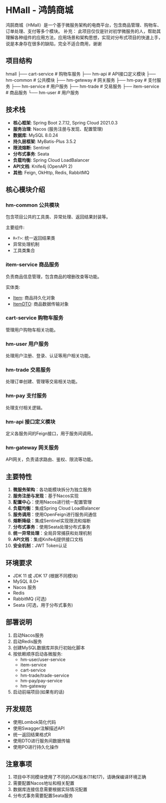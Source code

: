 # HMall - 鸿鹄商城

鸿鹄商城（HMall）是一个基于微服务架构的电商平台，包含商品管理、购物车、订单处理、支付等多个模块。
补充：
此项目仅仅是针对初学微服务的人，帮助其理解各种组件的应用方法，应用场景和架构思想，实现对分布式项目的快速上手，说是本身存在很多的缺陷，完全不适合商用，谢谢

## 项目结构
hmall
├── cart-service # 购物车服务
├── hm-api # API接口定义模块
├── hm-common # 公共模块
├── hm-geteway # 网关服务
├── hm-pay # 支付服务
├── hm-service # 用户服务
├── hm-trade # 交易服务
├── item-service # 商品服务
└── hm-user # 用户服务

## 技术栈

- **核心框架**: Spring Boot 2.7.12, Spring Cloud 2021.0.3
- **服务治理**: Nacos (服务注册与发现、配置管理)
- **数据库**: MySQL 8.0.24
- **持久层框架**: MyBatis-Plus 3.5.2
- **限流熔断**: Sentinel
- **分布式事务**: Seata
- **负载均衡**: Spring Cloud LoadBalancer
- **API文档**: Knife4j (OpenAPI 2)
- **其他**: Feign, OkHttp, Redis, RabbitMQ

## 核心模块介绍

### hm-common 公共模块
包含项目公共的工具类、异常处理、返回结果封装等。

主要组件:
- `R<T>`: 统一返回结果类
- 异常处理机制
- 工具类集合

### item-service 商品服务
负责商品信息管理，包含商品的增删改查等功能。

实体类:
- [Item](file://E:\hmall2\hm-service\src\main\java\com\hmall\domain\po\Item.java#L21-L112): 商品持久化对象
- [ItemDTO](file://E:\hmall2\hm-api\src\main\java\com\hmall\api\dto\ItemDTO.java#L6-L33): 商品数据传输对象

### cart-service 购物车服务
管理用户购物车相关功能。

### hm-user 用户服务
处理用户注册、登录、认证等用户相关功能。

### hm-trade 交易服务
处理订单创建、管理等交易相关功能。

### hm-pay 支付服务
处理支付相关逻辑。

### hm-api 接口定义模块
定义各服务间的Feign接口，用于服务间调用。

### hm-gateway 网关服务
API网关，负责请求路由、鉴权、限流等功能。

## 主要特性

1. **微服务架构**：各功能模块拆分为独立服务
2. **服务注册与发现**：基于Nacos实现
3. **配置中心**：使用Nacos进行统一配置管理
4. **负载均衡**：集成Spring Cloud LoadBalancer
5. **服务调用**：使用OpenFeign进行服务间通信
6. **熔断降级**：集成Sentinel实现限流和熔断
7. **分布式事务**：使用Seata处理分布式事务
8. **统一异常处理**：全局异常捕获和处理机制
9. **API文档**：集成Knife4j提供接口文档
10. **安全机制**：JWT Token认证

## 环境要求

- JDK 11 或 JDK 17 (根据不同模块)
- MySQL 8.0+
- Nacos 服务
- Redis
- RabbitMQ (可选)
- Seata (可选，用于分布式事务)

## 部署说明

1. 启动Nacos服务
2. 启动Redis服务
3. 创建MySQL数据库并执行初始化脚本
4. 按依赖顺序启动各微服务:
   - hm-user/user-service
   - item-service
   - cart-service
   - hm-trade/trade-service
   - hm-pay/pay-service
   - hm-gateway
5. 启动前端项目(如果有的话)

## 开发规范

- 使用Lombok简化代码
- 使用Swagger注解描述API
- 统一返回结果格式R<T>
- 使用DTO进行服务间数据传输
- 使用PO进行持久化操作

## 注意事项

1. 项目中不同模块使用了不同的JDK版本(11和17)，请确保编译环境正确
2. 需要配置Nacos地址和相关配置
3. 数据库连接信息需要根据实际情况配置
4. 分布式事务需要配置Seata服务
